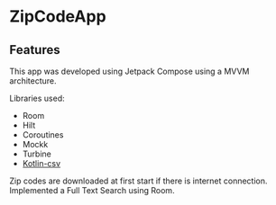# ZipCodeApp

## Features
This app was developed using Jetpack Compose using a MVVM architecture.

Libraries used:
- Room
- Hilt 
- Coroutines
- Mockk
- Turbine
- [Kotlin-csv](https://github.com/doyaaaaaken/kotlin-csv)

Zip codes are downloaded at first start if there is internet connection.
Implemented a Full Text Search using Room.
